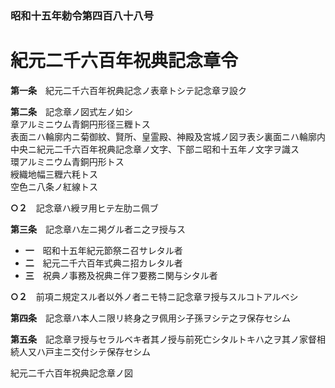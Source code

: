 ### 昭和十五年勅令第四百八十八号  
# 紀元二千六百年祝典記念章令  
  
**第一条**　紀元二千六百年祝典記念ノ表章トシテ記念章ヲ設ク  
  
**第二条**　記念章ノ図式左ノ如シ  
章アルミニウム青銅円形径三糎トス  
表面ニハ輪廓内ニ菊御紋、賢所、皇霊殿、神殿及宮城ノ図ヲ表シ裏面ニハ輪廓内中央ニ紀元二千六百年祝典記念章ノ文字、下部ニ昭和十五年ノ文字ヲ識ス  
環アルミニウム青銅円形トス  
綬織地幅三糎六粍トス  
空色ニ八条ノ紅線トス  
  
**○２**　記念章ハ綬ヲ用ヒテ左肋ニ佩ブ  
  
**第三条**　記念章ハ左ニ掲グル者ニ之ヲ授与ス  
* **一**　昭和十五年紀元節祭ニ召サレタル者  
* **二**　紀元二千六百年式典ニ招カレタル者  
* **三**　祝典ノ事務及祝典ニ伴フ要務ニ関与シタル者  
  
**○２**　前項ニ規定スル者以外ノ者ニモ特ニ記念章ヲ授与スルコトアルベシ  
  
**第四条**　記念章ハ本人ニ限リ終身之ヲ佩用シ子孫ヲシテ之ヲ保存セシム  
  
**第五条**　記念章ヲ授与セラルベキ者其ノ授与前死亡シタルトキハ之ヲ其ノ家督相続人又ハ戸主ニ交付シテ保存セシム  
  
紀元二千六百年祝典記念章ノ図
